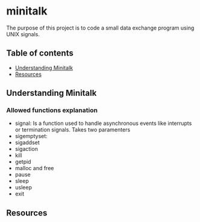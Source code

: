 # minitalk

The purpose of this project is to code a small data exchange program using UNIX signals.

## Table of contents

- [Understanding Minitalk](#understanding-minitalk)
- [Resources](#resources)

## Understanding Minitalk
### Allowed functions explanation

- signal: Is a function used to handle asynchronous events like interrupts or termination signals.
Takes two paramenters
- sigemptyset: 
- sigaddset
- sigaction
- kill
- getpid
- malloc and free
- pause
- sleep
- usleep
- exit

## Resources
